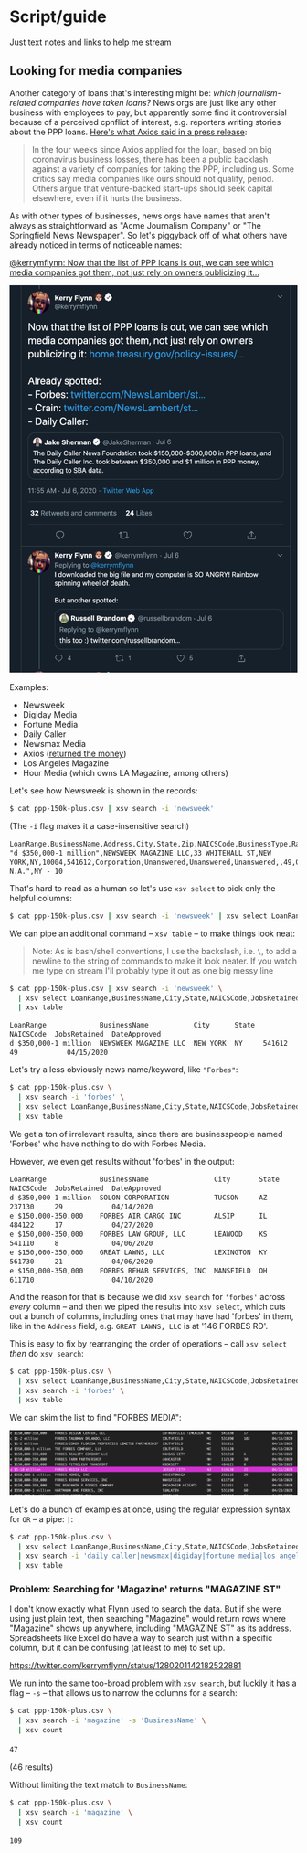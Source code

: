 # Script/guide

Just text notes and links to help me stream


## Looking for media companies

Another category of loans that's interesting might be: *which journalism-related companies have taken loans?* News orgs are just like any other business with employees to pay, but apparently some find it controversial because of a perceived cpnflict of interest, e.g. reporters writing stories about the PPP loans. [Here's what Axios said in a press release](https://www.axios.com/axios-returns-ppp-loan-a4595591-e5fc-41a6-ba00-cc7602cc50d6.html):

> In the four weeks since Axios applied for the loan, based on big coronavirus business losses, there has been a public backlash against a variety of companies for taking the PPP, including us. Some critics say media companies like ours should not qualify, period. Others argue that venture-backed start-ups should seek capital elsewhere, even if it hurts the business.  

As with other types of businesses, news orgs have names that aren't always as straightforward as "Acme Journalism Company" or "The Springfield News Newspaper". So let's piggyback off of what others have already noticed in terms of noticeable names:


[@kerrymflynn: Now that the list of PPP loans is out, we can see which media companies got them, not just rely on owners publicizing it...](https://twitter.com/kerrymflynn/status/1280183681383043073)

<a href="https://twitter.com/kerrymflynn/status/1280183681383043073">
<img src="assets/images/kerrymflynn-tweet-ppp-loans.png" alt="kerrymflynn-tweet-ppp-loans.png">
</a>

Examples:
- Newsweek
- Digiday Media
- Fortune Media
- Daily Caller
- Newsmax Media
- Axios ([returned the money](https://www.axios.com/axios-returns-ppp-loan-a4595591-e5fc-41a6-ba00-cc7602cc50d6.html))
- Los Angeles Magazine
- Hour Media (which owns LA Magazine, among others)

Let's see how Newsweek is shown in the records:

```sh
$ cat ppp-150k-plus.csv | xsv search -i 'newsweek' 
```

(The `-i` flag makes it a case-insensitive search)


```
LoanRange,BusinessName,Address,City,State,Zip,NAICSCode,BusinessType,RaceEthnicity,Gender,Veteran,NonProfit,JobsRetained,DateApproved,Lender,CD
"d $350,000-1 million",NEWSWEEK MAGAZINE LLC,33 WHITEHALL ST,NEW YORK,NY,10004,541612,Corporation,Unanswered,Unanswered,Unanswered,,49,04/15/2020,"Citibank, N.A.",NY - 10
```

That's hard to read as a human so let's use `xsv select` to pick only the helpful columns:

```sh
$ cat ppp-150k-plus.csv | xsv search -i 'newsweek' | xsv select LoanRange,BusinessName,City,State,NAICSCode,JobsRetained,DateApproved
```

We can pipe an additional command – `xsv table` – to make things look neat:

> Note: As is bash/shell conventions, I use the backslash, i.e. `\`, to add a newline to the string of commands to make it look neater. If you watch me type on stream I'll probably type it out as one big messy line
> 


```sh
$ cat ppp-150k-plus.csv | xsv search -i 'newsweek' \
  | xsv select LoanRange,BusinessName,City,State,NAICSCode,JobsRetained,DateApproved \
  | xsv table
```


```
LoanRange             BusinessName           City      State  NAICSCode  JobsRetained  DateApproved
d $350,000-1 million  NEWSWEEK MAGAZINE LLC  NEW YORK  NY     541612     49            04/15/2020
```



Let's try a less obviously news name/keyword, like `"Forbes"`:

```sh
$ cat ppp-150k-plus.csv \
  | xsv search -i 'forbes' \
  | xsv select LoanRange,BusinessName,City,State,NAICSCode,JobsRetained,DateApproved \
  | xsv table
```

We get a ton of irrelevant results, since there are businesspeople named 'Forbes' who have nothing to do with Forbes Media. 

However, we even get results without 'forbes' in the output:

```
LoanRange             BusinessName                City       State  NAICSCode  JobsRetained  DateApproved
d $350,000-1 million  SOLON CORPORATION           TUCSON     AZ     237130     29            04/14/2020
e $150,000-350,000    FORBES AIR CARGO INC        ALSIP      IL     484122     17            04/27/2020
e $150,000-350,000    FORBES LAW GROUP, LLC       LEAWOOD    KS     541110     8             04/06/2020
e $150,000-350,000    GREAT LAWNS, LLC            LEXINGTON  KY     561730     21            04/06/2020
e $150,000-350,000    FORBES REHAB SERVICES, INC  MANSFIELD  OH     611710                   04/10/2020
```

And the reason for that is because we did `xsv search` for `'forbes'` across *every* column – and then we piped the results into `xsv select`, which cuts out a bunch of columns, including ones that may have had 'forbes' in them, like in the `Address` field, e.g. `GREAT LAWNS, LLC` is at '146 FORBES RD'.

This is easy to fix by rearranging the order of operations – call `xsv select` *then* do `xsv search`:

```sh
$ cat ppp-150k-plus.csv \
  | xsv select LoanRange,BusinessName,City,State,NAICSCode,JobsRetained,DateApproved \
  | xsv search -i 'forbes' \
  | xsv table
```

We can skim the list to find "FORBES MEDIA":

<img src="assets/images/xsv-search-forbes-output.png" alt="xsv-search-forbes-output.png">

Let's do a bunch of examples at once, using the regular expression syntax for `OR` – a pipe: `|`:


```sh
$ cat ppp-150k-plus.csv \
  | xsv select LoanRange,BusinessName,City,State,NAICSCode,JobsRetained,DateApproved \
  | xsv search -i 'daily caller|newsmax|digiday|fortune media|los angeles magazine|hour media' \
  | xsv table
```

### Problem: Searching for 'Magazine' returns "MAGAZINE ST"

I don't know exactly what Flynn used to search the data. But if she were using just plain text, then searching "Magazine" would return rows where "Magazine" shows up anywhere, including "MAGAZINE ST" as its address. Spreadsheets like Excel do have a way to search just within a specific column, but it can be confusing (at least to me) to set up.

https://twitter.com/kerrymflynn/status/1280201142182522881

We run into the same too-broad problem with `xsv search`, but luckily it has a flag – `-s` – that allows us to narrow the columns for a search:

```sh
$ cat ppp-150k-plus.csv \
  | xsv search -i 'magazine' -s 'BusinessName' \
  | xsv count

47
```



(46 results)

Without limiting the text match to `BusinessName`:

```sh
$ cat ppp-150k-plus.csv \
  | xsv search -i 'magazine' \
  | xsv count

109
```


